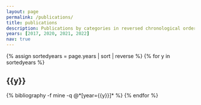 ```yaml
---
layout: page
permalink: /publications/
title: publications
description: Publications by categories in reversed chronological order. For the most up-to-date list check google scholar.
years: [2017, 2020, 2021, 2022]
nav: true
---
```

<!-- _pages/publications.md -->
<div class="publications">

{% assign sortedyears = page.years | sort | reverse %}
{% for y in sortedyears %}
  <h2 class="year">{{y}}</h2>
  {% bibliography -f mine -q @*[year={{y}}]* %}
{% endfor %}

</div>
